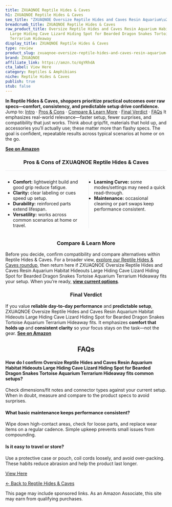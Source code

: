 ```yaml
---
title: ZXUAQNOE Reptile Hides & Caves
h1: ZXUAQNOE Reptile Hides & Caves
seo_title: "ZXUAQNOE Oversize Reptile Hides and Caves Resin Aquarium\u2026"
breadcrumb_title: ZXUAQNOE Reptile Hides & Caves
raw_product_title: Oversize Reptile Hides and Caves Resin Aquarium Habitat Hideouts
  Large Hiding Cave Lizard Hiding Spot for Bearded Dragon Snakes Tortoise Aquarium
  Terrarium Hideaway
display_title: ZXUAQNOE Reptile Hides & Caves
type: review
product_slug: zxuaqnoe-oversize-reptile-hides-and-caves-resin-aquarium-habitat-hideou-69ac1575
brand: ZXUAQNOE
affiliate_link: https://amzn.to/4gYRhdA
cta_label: View Here
category: Reptiles & Amphibians
niche: Reptile Hides & Caves
publish: true
stub: false
---
```


<div id="intro" class="full-width"><p><strong>In Reptile Hides & Caves, shoppers prioritize practical outcomes over raw specs&mdash;comfort, consistency, and predictable setup drive confidence.</strong> Jump to: <a href="#intro">Intro</a> · <a href="#pros-cons">Pros &amp; Cons</a> · <a href="#compare-more">Compare &amp; Learn More</a> · <a href="#verdict">Final Verdict</a> · <a href="#faqs">FAQs</a> It emphasizes real-world relevance&mdash;faster setup, fewer surprises, and compatibility that just works. Think about grip/fit, materials that hold up, and accessories you’ll actually use; these matter more than flashy specs. The goal is confident, repeatable results across typical scenarios at home or on the go.</p><p><a href="https://amzn.to/4gYRhdA" rel="nofollow sponsored noopener" target="_blank"><strong>See on Amazon</strong></a></p></div>
<h3 id="pros-cons" style="text-align:center;">Pros &amp; Cons of ZXUAQNOE Reptile Hides & Caves</h3>
<div class="pc-grid" style="display:grid;grid-template-columns:1fr 1fr;gap:16px;border-top:1px solid #e5e7eb;padding-top:12px;">
  <ul>
    <li><strong>Comfort:</strong> lightweight build and good grip reduce fatigue.</li>
    <li><strong>Clarity:</strong> clear labeling or cues speed up setup.</li>
    <li><strong>Durability:</strong> reinforced parts extend lifespan.</li>
    <li><strong>Versatility:</strong> works across common scenarios at home or travel.</li>
  </ul>
  <ul style="border-left:1px solid #e5e7eb;padding-left:16px;">
    <li><strong>Learning Curve:</strong> some modes/settings may need a quick read-through.</li>
    <li><strong>Maintenance:</strong> occasional cleaning or part swaps keep performance consistent.</li>
  </ul>
</div>


<h3 id="compare-more" style="text-align:center;">Compare &amp; Learn More</h3>
<p>Before you decide, confirm compatibility and compare alternatives within Reptile Hides & Caves. For a broader view, <a href="#">explore our Reptile Hides & Caves roundup</a>, then return here if ZXUAQNOE Oversize Reptile Hides and Caves Resin Aquarium Habitat Hideouts Large Hiding Cave Lizard Hiding Spot for Bearded Dragon Snakes Tortoise Aquarium Terrarium Hideaway fits your setup. When you’re ready, <a href="https://amzn.to/4gYRhdA" rel="nofollow sponsored noopener" target="_blank"><strong>view current options</strong></a>.</p>

<h3 id="verdict" style="text-align:center;">Final Verdict</h3>
<p>If you value <strong>reliable day-to-day performance</strong> and <strong>predictable setup</strong>, ZXUAQNOE Oversize Reptile Hides and Caves Resin Aquarium Habitat Hideouts Large Hiding Cave Lizard Hiding Spot for Bearded Dragon Snakes Tortoise Aquarium Terrarium Hideaway fits. It emphasizes <strong>comfort that holds up</strong> and <strong>consistent clarity</strong> so your focus stays on the task&mdash;not the gear. <a href="https://amzn.to/4gYRhdA" rel="nofollow sponsored noopener" target="_blank"><strong>See on Amazon</strong></a></p>

<h2 id="faqs" style="text-align:center;">FAQs</h2>
<h4><strong>How do I confirm Oversize Reptile Hides and Caves Resin Aquarium Habitat Hideouts Large Hiding Cave Lizard Hiding Spot for Bearded Dragon Snakes Tortoise Aquarium Terrarium Hideaway fits common setups?</strong></h4>
<p>Check dimensions/fit notes and connector types against your current setup. When in doubt, measure and compare to the product specs to avoid surprises.</p>
<h4><strong>What basic maintenance keeps performance consistent?</strong></h4>
<p>Wipe down high-contact areas, check for loose parts, and replace wear items on a regular cadence. Simple upkeep prevents small issues from compounding.</p>
<h4><strong>Is it easy to travel or store?</strong></h4>
<p>Use a protective case or pouch, coil cords loosely, and avoid over-packing. These habits reduce abrasion and help the product last longer.</p>

<p><a class="btn" href="https://amzn.to/4gYRhdA" target="_blank" rel="nofollow sponsored noopener">View Here</a></p>
<p><a href="/roundups/reptiles-amphibians/reptile-hides-caves/">← Back to Reptile Hides & Caves</a></p>
<aside class="disclosure">This page may include sponsored links. As an Amazon Associate, this site may earn from qualifying purchases.</aside>
